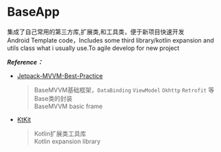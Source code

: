 # BaseApp
集成了自己常用的第三方库,扩展类,和工具类，便于新项目快速开发  
Android Template code，Includes some third library/kotlin expansion and utils class what i usually use.To agile develop for new project 

***Reference：***

* [Jetpack-MVVM-Best-Practice](https://github.com/KunMinX/Jetpack-MVVM-Best-Practice)
  > BaseMVVM基础框架，`DataBinding` `ViewModel` `Okhttp` `Retrofit` 等Base类的封装  
  > BaseMVVM basic frame 
  
* [KtKit](https://github.com/hi-dhl/KtKit)
  > Kotlin扩展类工具库  
  > Kotlin expansion library 